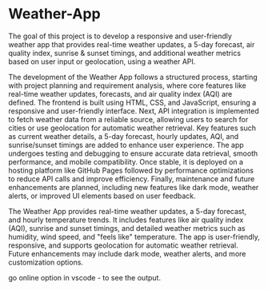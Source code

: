 # Weather-App
The goal of this project is to develop a responsive and user-friendly weather app that provides real-time weather updates, a 5-day forecast, air quality index, sunrise & sunset timings, and additional weather metrics based on user input or geolocation, using a weather API.

The development of the Weather App follows a structured process, starting with project planning and requirement analysis, where core features like real-time weather updates, forecasts, and air quality index (AQI) are defined. The frontend is built using HTML, CSS, and JavaScript, ensuring a responsive and user-friendly interface. Next, API integration is implemented to fetch weather data from a reliable source, allowing users to search for cities or use geolocation for automatic weather retrieval. Key features such as current weather details, a 5-day forecast, hourly updates, AQI, and sunrise/sunset timings are added to enhance user experience. The app undergoes testing and debugging to ensure accurate data retrieval, smooth performance, and mobile compatibility. Once stable, it is deployed on a hosting platform like GitHub Pages followed by performance optimizations to reduce API calls and improve efficiency. Finally, maintenance and future enhancements are planned, including new features like dark mode, weather alerts, or improved UI elements based on user feedback.

The Weather App provides real-time weather updates, a 5-day forecast, and hourly temperature trends. It includes features like air quality index (AQI), sunrise and sunset timings, and detailed weather metrics such as humidity, wind speed, and "feels like" temperature. The app is user-friendly, responsive, and supports geolocation for automatic weather retrieval. Future enhancements may include dark mode, weather alerts, and more customization options.

go online option in vscode -  to see the output.
